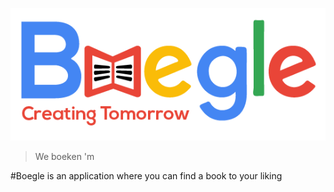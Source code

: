 
![Preview](docs/images/BoegleLogoSmall.png)
> We boeken 'm

#Boegle is an application where you can find a book to your liking